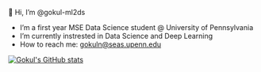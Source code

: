 👋 Hi, I’m @gokul-ml2ds
-  I’m a first year MSE Data Science student @ University of Pennsylvania
-  I’m currently instrested in Data Science and Deep Learning
-  How to reach me: gokuln@seas.upenn.edu

<!---
gokul-ml2ds/gokul-ml2ds is a ✨ special ✨ repository because its `README.md` (this file) appears on your GitHub profile.
You can click the Preview link to take a look at your changes.
--->

[![Gokul's GitHub stats](https://github-readme-stats.vercel.app/api?username=gokul-ml2ds)](https://github.com/gokul-ml2ds/github-readme-stats)
